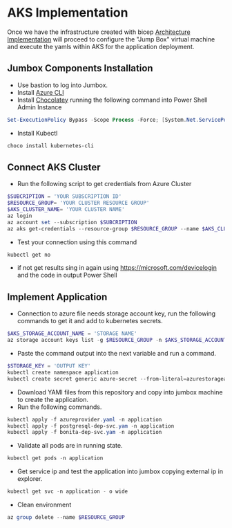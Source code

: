 # AKS Implementation

Once we have the infrastructure created with bicep [Architecture Implementation](https://github.com/RodrigoVeraSYS/AKS-Private/blob/main/Docs/AzureArchitectureImplementation.md "Architecture Implementation") will proceed to configure the "Jump Box" virtual machine and execute the yamls within AKS for the application deployment.

## Jumbox Components Installation

* Use bastion to log into Jumbox.
* Install [Azure CLI](https://aka.ms/installazurecliwindows "Azure CLI")
* Install [Chocolatey](https://chocolatey.org/install?ref=hackernoon.com "Chocolatey") running the following command into Power Shell Admin Instance
```powershell  
Set-ExecutionPolicy Bypass -Scope Process -Force; [System.Net.ServicePointManager]::SecurityProtocol = [System.Net.ServicePointManager]::SecurityProtocol -bor 3072; iex ((New-Object System.Net.WebClient).DownloadString('https://community.chocolatey.org/install.ps1'))DownloadString(‘https://chocolatey.org/install.ps1’))
```
* Install Kubectl
```powershell  
choco install kubernetes-cli
```
## Connect AKS Cluster
* Run the following script to get credentials from Azure Cluster
```powershell  
$SUBCRIPTION = 'YOUR SUBSCRIPTION ID'
$RESOURCE_GROUP= 'YOUR CLUSTER RESOURCE GROUP'
$AKS_CLUSTER_NAME= 'YOUR CLUSTER NAME'
az login
az account set --subscription $SUBCRIPTION
az aks get-credentials --resource-group $RESOURCE_GROUP --name $AKS_CLUSTER_NAME
```
* Test your connection using this command
```powershell  
kubectl get no
```
* if not get results sing in again using https://microsoft.com/devicelogin and the code in output Power Shell

## Implement Application

* Connection to azure file needs storage account key, run the following commands to get it and add to kubernetes secrets.
```powershell  
$AKS_STORAGE_ACCOUNT_NAME = 'STORAGE NAME'
az storage account keys list -g $RESOURCE_GROUP -n $AKS_STORAGE_ACCOUNT_NAME
```
* Paste the command output into the next variable and run a command.
```powershell  
$STORAGE_KEY = 'OUTPUT KEY'
kubectl create namespace application
kubectl create secret generic azure-secret --from-literal=azurestorageaccountname=$AKS_STORAGE_ACCOUNT_NAME --from-literal=azurestorageaccountkey=$STORAGE_KEY -n application
```
* Download YAMl files from this repository and copy into jumbox machine to create the application.
* Run the following commands.
```powershell 
kubectl apply -f azureprovider.yaml -n application
kubectl apply -f postgresql-dep-svc.yam -n application
kubectl apply -f bonita-dep-svc.yam -n application
```
* Validate all pods are in running state.
```powershell 
kubectl get pods -n application
```
* Get service ip and test the application into jumbox copying external ip in explorer.
```powershell 
kubectl get svc -n application - o wide
```
* Clean environment
```powershell 
az group delete --name $RESOURCE_GROUP
```
